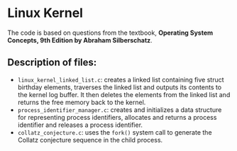 # Linux Kernel

The code is based on questions from the textbook, **Operating System Concepts, 9th Edition by Abraham Silberschatz**.

## Description of files:
* `linux_kernel_linked_list.c`: creates a linked list containing five struct birthday
elements, traverses the linked list and outputs its contents to the kernel log buffer. It then deletes the elements from the linked list and returns the free memory back to the kernel.
* `process_identifier_manager.c`: creates and initializes a data structure for representing process identifiers, allocates and returns a process identifier and releases a process identifier.
* `collatz_conjecture.c`: uses the `fork()` system call to generate the Collatz conjecture sequence in the child process.
